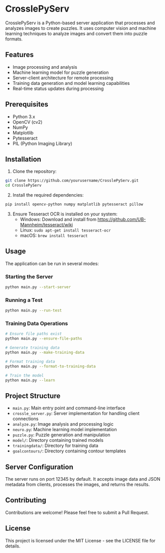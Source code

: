 # CrosslePyServ

CrosslePyServ is a Python-based server application that processes and analyzes images to create puzzles. It uses computer vision and machine learning techniques to analyze images and convert them into puzzle formats.

## Features

- Image processing and analysis
- Machine learning model for puzzle generation
- Server-client architecture for remote processing
- Training data generation and model learning capabilities
- Real-time status updates during processing

## Prerequisites

- Python 3.x
- OpenCV (cv2)
- NumPy
- Matplotlib
- Pytesseract
- PIL (Python Imaging Library)

## Installation

1. Clone the repository:
```bash
git clone https://github.com/yourusername/CrosslePyServ.git
cd CrosslePyServ
```

2. Install the required dependencies:
```bash
pip install opencv-python numpy matplotlib pytesseract pillow
```

3. Ensure Tesseract OCR is installed on your system:
   - Windows: Download and install from https://github.com/UB-Mannheim/tesseract/wiki
   - Linux: `sudo apt-get install tesseract-ocr`
   - macOS: `brew install tesseract`

## Usage

The application can be run in several modes:

### Starting the Server
```bash
python main.py --start-server
```

### Running a Test
```bash
python main.py --run-test
```

### Training Data Operations
```bash
# Ensure file paths exist
python main.py --ensure-file-paths

# Generate training data
python main.py --make-training-data

# Format training data
python main.py --format-to-training-data

# Train the model
python main.py --learn
```

## Project Structure

- `main.py`: Main entry point and command-line interface
- `crossle_server.py`: Server implementation for handling client connections
- `analyze.py`: Image analysis and processing logic
- `neuro.py`: Machine learning model implementation
- `puzzle.py`: Puzzle generation and manipulation
- `model/`: Directory containing trained models
- `trainingdata/`: Directory for training data
- `goalcontours/`: Directory containing contour templates

## Server Configuration

The server runs on port 12345 by default. It accepts image data and JSON metadata from clients, processes the images, and returns the results.

## Contributing

Contributions are welcome! Please feel free to submit a Pull Request.

## License

This project is licensed under the MIT License - see the LICENSE file for details.
